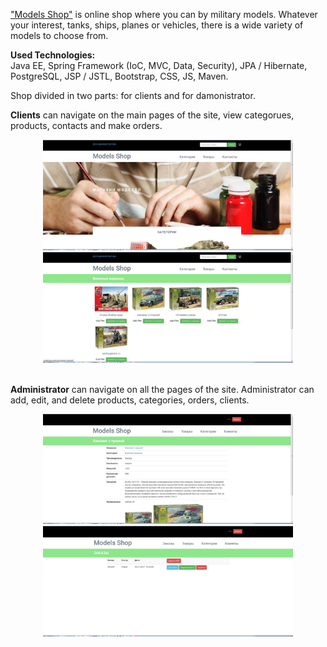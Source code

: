 <a href="http://modelsshop.unicloud.pl">"Models Shop"</a> is online shop where you can by military models. Whatever your interest, tanks, ships, planes or vehicles, there is a wide variety of models to choose from.

<b>Used Technologies:</b> <br>
Java EE, Spring Framework (IoC, MVC, Data, Security), JPA / Hibernate, PostgreSQL, JSP / JSTL, Bootstrap, CSS, JS, Maven.

Shop divided in two parts: for clients and for damonistrator.

<b>Clients</b> can navigate on the main pages of the site, view categorues, products, contacts and make orders. 
<p align="center">
  <img src="https://github.com/mSheverda/ModelsShop/blob/master/screen1.jpg" width="400"/>
  <img src="https://github.com/mSheverda/ModelsShop/blob/master/screen2.jpg" width="400"/>
</p>
<br>
<b>Administrator</b> can navigate on all the pages of the site. Administrator can add, edit, and delete products, categories, orders, clients. 
<br>
<p align="center">
  <img src="https://github.com/mSheverda/ModelsShop/blob/master/screen4.jpg" width="400"/>
  <img src="https://github.com/mSheverda/ModelsShop/blob/master/screen3.jpg" width="400"/>
</p>
